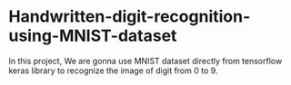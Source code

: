 # Handwritten-digit-recognition-using-MNIST-dataset
In this project, We are gonna use MNIST dataset directly from tensorflow keras library to recognize the image of digit from 0 to 9.
